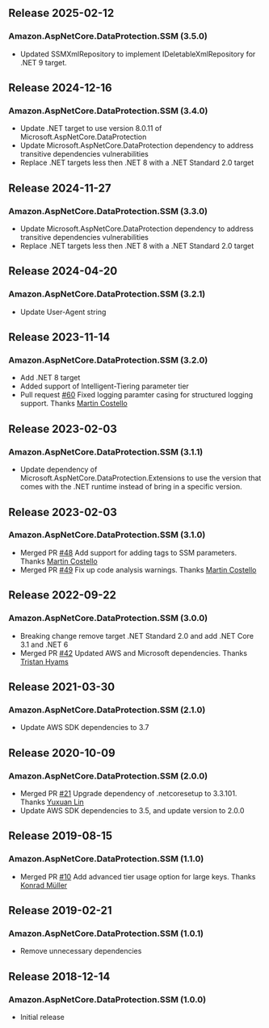 ## Release 2025-02-12

### Amazon.AspNetCore.DataProtection.SSM (3.5.0)
* Updated SSMXmlRepository to implement IDeletableXmlRepository for .NET 9 target.

## Release 2024-12-16

### Amazon.AspNetCore.DataProtection.SSM (3.4.0)
* Update .NET target to use version 8.0.11 of Microsoft.AspNetCore.DataProtection
* Update Microsoft.AspNetCore.DataProtection dependency to address transitive dependencies vulnerabilities
* Replace .NET targets less then .NET 8 with a .NET Standard 2.0 target

## Release 2024-11-27

### Amazon.AspNetCore.DataProtection.SSM (3.3.0)
* Update Microsoft.AspNetCore.DataProtection dependency to address transitive dependencies vulnerabilities
* Replace .NET targets less then .NET 8 with a .NET Standard 2.0 target

## Release 2024-04-20

### Amazon.AspNetCore.DataProtection.SSM (3.2.1)
* Update User-Agent string

## Release 2023-11-14

### Amazon.AspNetCore.DataProtection.SSM (3.2.0)
* Add .NET 8 target
* Added support of Intelligent-Tiering parameter tier
* Pull request [#60](https://github.com/aws/aws-ssm-data-protection-provider-for-aspnet/pull/60) Fixed logging paramter casing for structured logging support. Thanks [Martin Costello](https://github.com/martincostello)

## Release 2023-02-03

### Amazon.AspNetCore.DataProtection.SSM (3.1.1)
* Update dependency of Microsoft.AspNetCore.DataProtection.Extensions to use the version that comes with the .NET runtime instead of bring in a specific version.

## Release 2023-02-03

### Amazon.AspNetCore.DataProtection.SSM (3.1.0)
* Merged PR [#48](https://github.com/aws/aws-ssm-data-protection-provider-for-aspnet/pull/48) Add support for adding tags to SSM parameters. Thanks [Martin Costello](https://github.com/martincostello)
* Merged PR [#49](https://github.com/aws/aws-ssm-data-protection-provider-for-aspnet/pull/49) Fix up code analysis warnings. Thanks [Martin Costello](https://github.com/martincostello)


## Release 2022-09-22

### Amazon.AspNetCore.DataProtection.SSM (3.0.0)
* Breaking change remove target .NET Standard 2.0 and add .NET Core 3.1 and .NET 6
* Merged PR [#42](https://github.com/aws/aws-ssm-data-protection-provider-for-aspnet/pull/42) Updated AWS and Microsoft dependencies. Thanks [Tristan Hyams](https://github.com/houseofcat)
	
## Release 2021-03-30

### Amazon.AspNetCore.DataProtection.SSM (2.1.0)
* Update AWS SDK dependencies to 3.7

## Release 2020-10-09

### Amazon.AspNetCore.DataProtection.SSM (2.0.0)
* Merged PR [#21](https://github.com/aws/aws-ssm-data-protection-provider-for-aspnet/pull/21) Upgrade dependency of .netcoresetup to 3.3.101. Thanks [Yuxuan Lin](https://github.com/YuxuanLin)
* Update AWS SDK dependencies to 3.5, and update version to 2.0.0

## Release 2019-08-15

### Amazon.AspNetCore.DataProtection.SSM (1.1.0)
* Merged PR [#10](https://github.com/aws/aws-ssm-data-protection-provider-for-aspnet/pull/10) Add advanced tier usage option for large keys. Thanks [Konrad Müller](https://github.com/krdmllr)

## Release 2019-02-21

### Amazon.AspNetCore.DataProtection.SSM (1.0.1)
* Remove unnecessary dependencies

## Release 2018-12-14

### Amazon.AspNetCore.DataProtection.SSM (1.0.0)
* Initial release